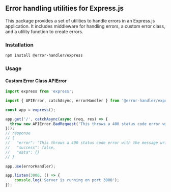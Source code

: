 ## Error handling utilities for Express.js

This package provides a set of utilities to handle errors in an Express.js application. It includes middleware for handling errors, a custom error class, and a utility function to create errors.

### Installation

```bash
npm install @error-handler/express
```

### Usage

#### Custom Error Class APIError

```javascript
import express from 'express';

import { APIError, catchAsync, errorHandler } from '@error-handler/express';

const app = express();

app.get('/', catchAsync(async (req, res) => {
  throw new APIError.BadRequest('This throws a 400 status code error with the message written here');
}));
// response
// {
//   "error": "This throws a 400 status code error with the message written here",
//   "success": false,
//   "data": {}
// }

app.use(errorHandler);

app.listen(3000, () => {
    console.log('Server is running on port 3000');
});
```
